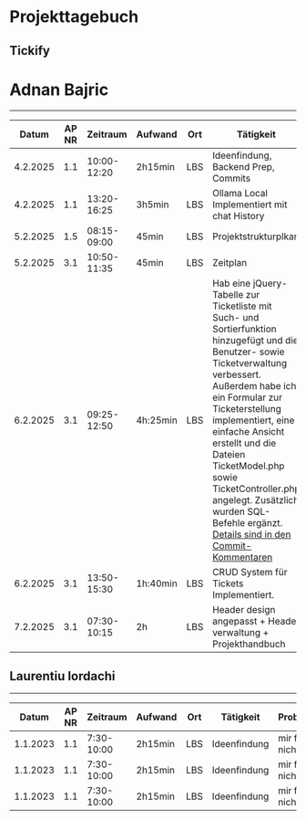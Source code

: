 # Projekttagebuch
## Tickify

# Adnan Bajric
---
Datum|AP NR| Zeitraum    | Aufwand  |Ort| Tätigkeit                                                                                                                                                                                                                                                                                                                                                                                                                                                                                                   | Probleme            |Quellen
-----|-----|-------------|----------|---|-------------------------------------------------------------------------------------------------------------------------------------------------------------------------------------------------------------------------------------------------------------------------------------------------------------------------------------------------------------------------------------------------------------------------------------------------------------------------------------------------------------|---------------------|-------
4.2.2025|1.1| 10:00-12:20 | 2h15min  |LBS| Ideenfindung, Backend Prep, Commits                                                                                                                                                                                                                                                                                                                                                                                                                                                                         | / | /
4.2.2025|1.1| 13:20-16:25 | 3h5min   |LBS| Ollama Local Implementiert mit chat History                                                                                                                                                                                                                                                                                                                                                                                                                                                                 | / | [Ollama API](https://github.com/ollama/ollama/blob/main/docs/api.md)
5.2.2025|1.5| 08:15-09:00 | 45min    |LBS| Projektstrukturplkan                                                                                                                                                                                                                                                                                                                                                                                                                                                                                        | / | 
5.2.2025|3.1| 10:50-11:35 | 45min    |LBS| Zeitplan                                                                                                                                                                                                                                                                                                                                                                                                                                                                                                    |  |
6.2.2025|3.1| 09:25-12:50 | 4h:25min |LBS| Hab eine jQuery-Tabelle zur Ticketliste mit Such- und Sortierfunktion hinzugefügt und die Benutzer- sowie Ticketverwaltung verbessert. Außerdem habe ich ein Formular zur Ticketerstellung implementiert, eine einfache Ansicht erstellt und die Dateien TicketModel.php sowie TicketController.php angelegt. Zusätzlich wurden SQL-Befehle ergänzt. [Details sind in den Commit-Kommentaren](https://github.com/Adnan2504/Tickify/commit/c769e33d360da277aac8455f380707dad8a21832#commitcomment-152221343) |  |
6.2.2025|3.1| 13:50-15:30 | 1h:40min |LBS| CRUD System für Tickets Implementiert.                                                                                                                                                                                                                                                                                                                                                                                                                                                                      |  |
7.2.2025|3.1| 07:30-10:15 | 2h       |LBS| Header design angepasst + Header verwaltung + Projekthandbuch                                                                                                                                                                                                                                                                                                                                                                                                                                               |  |


## Laurentiu Iordachi
---
Datum|AP NR|Zeitraum|Aufwand|Ort|Tätigkeit|Probleme|Quellen
-----|-----|--------|-------|---|---------|--------|-------
1.1.2023|1.1|7:30-10:00|2h15min|LBS|Ideenfindung|mir fällt nichts ein|[Projektmanagement](https://de.wikipedia.org/wiki/Projektmanagement)
1.1.2023|1.1|7:30-10:00|2h15min|LBS|Ideenfindung|mir fällt nichts ein|[Projektmanagement](https://de.wikipedia.org/wiki/Projektmanagement)
1.1.2023|1.1|7:30-10:00|2h15min|LBS|Ideenfindung|mir fällt nichts ein|[Projektmanagement](https://de.wikipedia.org/wiki/Projektmanagement)
